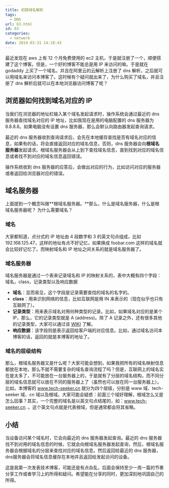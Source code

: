 ```yaml
---
title: 初探域名解析
tags:
  - DNS
url: 63.html
id: 63
categories:
  - network
date: 2019-03-31 14:18:43
---
```


最近发现在 aws 上有 12 个月免费使用的 ec2 主机，于是就注册了一个，顺便搭建了这个博客。但是，一个好的博客不能总是用 IP 来访问的嘛。于是就在 godaddy 上买了一个域名，并且在阿里云的云解析上注册了 dns 解析，之后就可以用域名来访问本博客了。这时候有个疑问就出来了，为什么购买了域名，并且注册了 dns 解析后就可以在本地浏览器访问博客了呢？

浏览器如何找到域名对应的 IP
---------------

当我们在浏览器的地址栏输入某个域名发起请求时，操作系统会通过最近的 dns 服务器查找域名对应的 IP 地址，比如我现在是用的电脑配置的 dns 服务器为 8.8.8.8。如果电脑没有设置 dns 服务器，那么会默认向路由器发起查询请求。

最近的 dns 服务器收到查询请求后，会先在本地缓存查找是否有域名对应的信息，如果有的话，将会直接返回对应的域名信息，否则，dns 服务器会向**根域名服务器**发起请求。根域名服务器会从上到下查找域名信息，直到找到对应的域名信息或者找不到对应的域名信息返回错误。

操作系统收到 dns 服务器的应答后，会做出对应的行为，比如访问对应的服务器或者返回给浏览器对应的错误。

域名服务器
-----

上面提到一个概念叫做**根域名服务器。**那么，什么是域名服务器，什么是根域名服务器呢？ 为什么需要域名？

### 域名

大家都知道，点分式的 IP 地址由 4 段数字和 3 的英文句点组成，比如 192.168.125.47，这样的地址有点不好记忆，如果换成 foobar.com 这样的域名就会比较好记忆了。而映射域名和 IP 地址之间关系的就是域名服务器了。

### 域名服务器

域名服务器是通过一个表来记录域名和 IP 的映射关系的，表中大概有四个字段：域名，class，记录类型以及响应数据

*   **域名**：显而易见，这个字段是记录需要查找的域名的名字的。
*   **class**：用来识别网络的信息，比如互联网是用 IN 来表示的（现在似乎也只有互联网了）。
*   **记录类型**：用来表示域名对用何种类型的记录。比如，如果域名对应的是某个 IP，那么，它的记录类型就是 A (address)。除了 A 记录之外，还有很多其他的记录类型，大家可以通过该 [WIKI](https://en.wikipedia.org/wiki/List_of_DNS_record_types) 了解。
*   **响应数据**：该字段则是表示返回给客户端的对应信息。比如，通过域名访问本博客的话，返回的就是本博客的地址了。

### 域名的层级结构

那么，根域名服务器又是什么呢？大家可能会想到，如果我把所有的域名映射信息都放在本地，那么不就不需要复杂的域名查询流程了吗？但是，互联网上的域名实在是太多了，不可能放在一台服务器上的，于是就有了分层的域名结构，而不同分层的域名信息就可以放在不同的服务器上了（虽然也可以放在同一台服务器上）。比如，本博客的 www.tech-seeker.cn 就分为四个层级，分别是 www 域、tech-seeker 域、cn 域以及根域。大家可能会疑惑：前面三个域好理解，根域怎么又是怎么回事？其实，一个完整的域名是以英文句点结尾的，如：www.tech-seeker.cn. 。这个英文句点就是代表根域，但是通常都会将其省略。

小结
--

当设备访问某个域名时，它会向最近的 dns 服务器发起查询。最近的 dns 服务器找不到对用的域名信息的时候，它就会向根域名服务器发起查询，然后，根域名服务器会根据域名的分层来查找对应的域名信息。然后返回给最近的 dns 服务器，dns服务器会将域名信息缓存在本地并且返回给发起访问的设备。

这是我第一次发表技术博客，可能还是有点杂乱，后面会保持至少一周一篇的节奏分享工作或者学习上的所得和疑问。希望能在分享的同时，更加深刻地巩固自己的所得。
